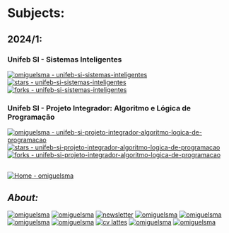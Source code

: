 # **Subjects:**

## 2024/1:

### **Unifeb SI - Sistemas Inteligentes**
[![omiguelsma - unifeb-si-sistemas-inteligentes](https://img.shields.io/static/v1?label=omiguelsma&message=unifeb-si-sistemas-inteligentes&color=blue&logo=github)](https://github.com/omiguelsma/unifeb-si-sistemas-inteligentes "Go to GitHub repo") [![stars - unifeb-si-sistemas-inteligentes](https://img.shields.io/github/stars/omiguelsma/unifeb-si-sistemas-inteligentes?style=social)](https://github.com/omiguelsma/unifeb-si-sistemas-inteligentes) [![forks - unifeb-si-sistemas-inteligentes](https://img.shields.io/github/forks/omiguelsma/unifeb-si-sistemas-inteligentes?style=social)](https://github.com/omiguelsma/unifeb-si-sistemas-inteligentes)

### **Unifeb SI - Projeto Integrador: Algoritmo e Lógica de Programação**

[![omiguelsma - unifeb-si-projeto-integrador-algoritmo-logica-de-programacao](https://img.shields.io/static/v1?label=omiguelsma&message=unifeb-si-projeto-integrador-algoritmo-logica-de-programacao&color=blue&logo=github)](https://github.com/omiguelsma/unifeb-si-projeto-integrador-algoritmo-logica-de-programacao "Go to GitHub repo") [![stars - unifeb-si-projeto-integrador-algoritmo-logica-de-programacao](https://img.shields.io/github/stars/omiguelsma/unifeb-si-projeto-integrador-algoritmo-logica-de-programacao?style=social)](https://github.com/omiguelsma/unifeb-si-projeto-integrador-algoritmo-logica-de-programacao) [![forks - unifeb-si-projeto-integrador-algoritmo-logica-de-programacao](https://img.shields.io/github/forks/omiguelsma/unifeb-si-projeto-integrador-algoritmo-logica-de-programacao?style=social)](https://github.com/omiguelsma/unifeb-si-projeto-integrador-algoritmo-logica-de-programacao)



##
[![Home - omiguelsma](https://img.shields.io/badge/Home-omiguelsma-2ea44f)](https://omiguelsma.github.io/)

## *About:*

[![omiguelsma](https://img.shields.io/badge/omiguelsma-2ea44f?logo=linktree)](https://linktr.ee/omiguelsma) [![omiguelsma](https://img.shields.io/badge/omiguelsma-0A66C2?logo=linkedin)](https://www.linkedin.com/in/omiguelsma/) [![newsletter](https://img.shields.io/badge/newsletter-0A66C2?logo=Linkedin&logoColor=white)](https://www.linkedin.com/newsletters/miguel-martins-7096867405242507264/) [![omiguelsma](https://img.shields.io/badge/omiguelsma-E4405F?logo=instagram&logoColor=white)](https://www.linkedin.com/in/omiguelsma/) [![omiguelsma](https://img.shields.io/badge/omiguelsma-FF0000?logo=youtube&logoColor=white)](https://www.youtube.com/@omiguelsma) [![omiguelsma](https://img.shields.io/badge/omiguelsma-black?logo=github)](https://github.com/omiguelsma) [![omiguelsma](https://img.shields.io/badge/omiguelsma-EA4335?logo=gmail&logoColor=white)](mailto:omiguelsma@gmail.com) [![cv lattes](https://img.shields.io/badge/cv_lattes-blue?logo=readdotcv&logoColor=white)](http://lattes.cnpq.br/1312273870344874) [![omiguelsma](https://img.shields.io/badge/omiguelsma-03EF62?logo=DataCamp&logoColor=white)](https://www.datacamp.com/portfolio/omiguelsma) [![omiguelsma](https://img.shields.io/badge/omiguelsma-20BEFF?logo=kaggle&logoColor=white)](https://www.kaggle.com/omiguelsma)
